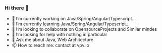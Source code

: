 ### Hi there 👋

- 🔭 I’m currently working on Java/Spring/Angular/Typescript...
- 🌱 I’m currently learning Java/Spring/Angular/Typescript...
- 👯 I’m looking to collaborate on OpensourceProjects and Similar mindes
- 🤔 I’m looking for help with nothing in particular
- 💬 Ask me about Java, Web Architecture 
- 📫 How to reach me: contact at vpv.io

<!--
**reflexdemon/reflexdemon** is a ✨ _special_ ✨ repository because its `README.md` (this file) appears on your GitHub profile.

Here are some ideas to get you started:

- 🔭 I’m currently working on ...
- 🌱 I’m currently learning ...
- 👯 I’m looking to collaborate on ...
- 🤔 I’m looking for help with ...
- 💬 Ask me about ...
- 📫 How to reach me: ...
- 😄 Pronouns: ...
- ⚡ Fun fact: ...
-->
